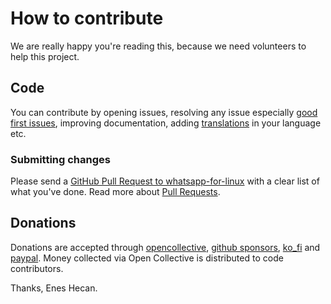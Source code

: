 # How to contribute

We are really happy you're reading this, because we need volunteers to help this project.

## Code

You can contribute by opening issues, resolving any issue especially [good first issues](https://github.com/eneshecan/whatsapp-for-linux/issues?q=is%3Aissue+is%3Aopen+label%3A%22good+first+issue%22),
improving documentation, adding [translations](https://github.com/eneshecan/whatsapp-for-linux/wiki#translations) in your language etc.

### Submitting changes

Please send a [GitHub Pull Request to whatsapp-for-linux](https://github.com/eneshecan/whatsapp-for-linux/pull/new/master) with a clear list of what you've done.
Read more about [Pull Requests](https://help.github.com/en/github/collaborating-with-issues-and-pull-requests/creating-a-pull-request).


## Donations
Donations are accepted through [opencollective](https://opencollective.com/whatsapp-for-linux), [github sponsors](https://github.com/sponsors/eneshecan),
[ko_fi](https://ko-fi.com/xeco19) and [paypal](https://www.paypal.com/paypalme/xeco19).
Money collected via Open Collective is distributed to code contributors.


Thanks,
Enes Hecan.

